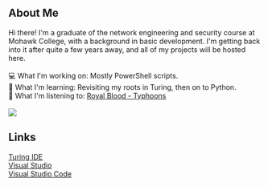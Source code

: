 ## About Me
Hi there! I'm a graduate of the network engineering and security course at Mohawk College, with a background in basic development. I'm getting back into it after quite a few years away, and all of my projects will be hosted here.<br>
<br>
💻 What I'm working on: Mostly PowerShell scripts.<br>
📖 What I'm learning: Revisiting my roots in Turing, then on to Python.<br>
🎵 What I'm listening to: <a href="https://open.spotify.com/album/05aqnnpYVOvsX0SIzmIuxi?si=0axtTv-MRx-es-PPEyi66g">Royal Blood - Typhoons</a><br>
<br>
<a href="#">
  <img src="https://github-readme-stats.vercel.app/api/top-langs/?username=Gediren&layout=compact&count_private=true" />
</a>
<br>
## Links
<a href="http://compsci.ca/holtsoft/Turing%204.1.1.zip">Turing IDE</a><br>
<a href="https://visualstudio.microsoft.com/vs/">Visual Studio</a><br>
<a href="https://code.visualstudio.com/">Visual Studio Code</a>

